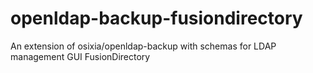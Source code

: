 # openldap-backup-fusiondirectory
An extension of osixia/openldap-backup with schemas for LDAP management GUI FusionDirectory
